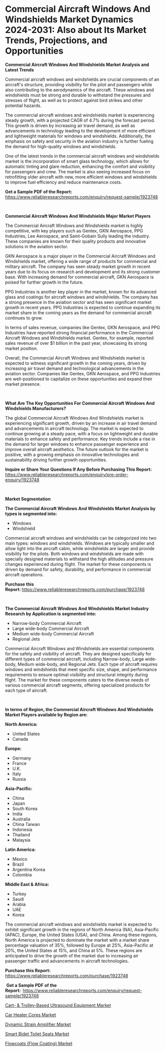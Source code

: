 <p><h1>Commercial Aircraft Windows And Windshields Market Dynamics 2024-2031: Also about Its Market Trends, Projections, and Opportunities</h1></p><p><strong>Commercial Aircraft Windows And Windshields Market Analysis and Latest Trends</strong></p>
<p><p>Commercial aircraft windows and windshields are crucial components of an aircraft's structure, providing visibility for the pilot and passengers while also contributing to the aerodynamics of the aircraft. These windows and windshields must be strong and durable to withstand the pressures and stresses of flight, as well as to protect against bird strikes and other potential hazards.</p><p>The commercial aircraft windows and windshields market is experiencing steady growth, with a projected CAGR of 4.7% during the forecast period. This growth is driven by increasing air travel demand, as well as advancements in technology leading to the development of more efficient and lightweight materials for windows and windshields. Additionally, the emphasis on safety and security in the aviation industry is further fueling the demand for high-quality windows and windshields.</p><p>One of the latest trends in the commercial aircraft windows and windshields market is the incorporation of smart glass technology, which allows for automatic tinting and glare reduction, enhancing the comfort and visibility for passengers and crew. The market is also seeing increased focus on retrofitting older aircraft with new, more efficient windows and windshields to improve fuel efficiency and reduce maintenance costs.</p></p>
<p><strong>Get a Sample PDF of the Report:&nbsp;</strong> <a href="https://www.reliableresearchreports.com/enquiry/request-sample/1923748">https://www.reliableresearchreports.com/enquiry/request-sample/1923748</a></p>
<p>&nbsp;</p>
<p><strong>Commercial Aircraft Windows And Windshields Major Market Players</strong></p>
<p><p>The Commercial Aircraft Windows and Windshields market is highly competitive, with key players such as Gentex, GKN Aerospace, PPG Industries, Lee Aerospace, and Saint-Gobain Sully leading the industry. These companies are known for their quality products and innovative solutions in the aviation sector.</p><p>GKN Aerospace is a major player in the Commercial Aircraft Windows and Windshields market, offering a wide range of products for commercial and military aircraft. The company has seen steady market growth in recent years due to its focus on research and development and its strong customer base. With increasing demand for commercial aircraft, GKN Aerospace is poised for further growth in the future.</p><p>PPG Industries is another key player in the market, known for its advanced glass and coatings for aircraft windows and windshields. The company has a strong presence in the aviation sector and has seen significant market growth in recent years. PPG Industries is expected to continue expanding its market share in the coming years as the demand for commercial aircraft continues to grow.</p><p>In terms of sales revenue, companies like Gentex, GKN Aerospace, and PPG Industries have reported strong financial performance in the Commercial Aircraft Windows and Windshields market. Gentex, for example, reported sales revenue of over $1 billion in the past year, showcasing its strong market position.</p><p>Overall, the Commercial Aircraft Windows and Windshields market is expected to witness significant growth in the coming years, driven by increasing air travel demand and technological advancements in the aviation sector. Companies like Gentex, GKN Aerospace, and PPG Industries are well-positioned to capitalize on these opportunities and expand their market presence.</p></p>
<p>&nbsp;</p>
<p><strong>What Are The Key Opportunities For Commercial Aircraft Windows And Windshields Manufacturers?</strong></p>
<p><p>The global Commercial Aircraft Windows And Windshields market is experiencing significant growth, driven by an increase in air travel demand and advancements in aircraft technology. The market is expected to continue growing at a steady pace, with a focus on lightweight and durable materials to enhance safety and performance. Key trends include a rise in the demand for larger windows to enhance passenger experience and improve overall aircraft aesthetics. The future outlook for the market is positive, with a growing emphasis on innovative technologies and sustainability driving further growth opportunities.</p></p>
<p><strong>Inquire or Share Your Questions If Any Before Purchasing This Report:</strong> <a href="https://www.reliableresearchreports.com/enquiry/pre-order-enquiry/1923748">https://www.reliableresearchreports.com/enquiry/pre-order-enquiry/1923748</a></p>
<p>&nbsp;</p>
<p><strong>Market Segmentation</strong></p>
<p><strong>The Commercial Aircraft Windows And Windshields Market Analysis by types is segmented into:</strong></p>
<p><ul><li>Windows</li><li>Windshield</li></ul></p>
<p><p>Commercial aircraft windows and windshields can be categorized into two main types: windows and windshields. Windows are typically smaller and allow light into the aircraft cabin, while windshields are larger and provide visibility for the pilots. Both windows and windshields are made with specially designed materials to withstand the high altitudes and pressure changes experienced during flight. The market for these components is driven by demand for safety, durability, and performance in commercial aircraft operations.</p></p>
<p><strong>Purchase this Report:&nbsp;</strong><a href="https://www.reliableresearchreports.com/purchase/1923748">https://www.reliableresearchreports.com/purchase/1923748</a></p>
<p>&nbsp;</p>
<p><strong>The Commercial Aircraft Windows And Windshields Market Industry Research by Application is segmented into:</strong></p>
<p><ul><li>Narrow-body Commercial Aircraft</li><li>Large wide-body Commercial Aircraft</li><li>Medium wide-body Commercial Aircraft</li><li>Regional Jets</li></ul></p>
<p><p>Commercial Aircraft Windows and Windshields are essential components for the safety and visibility of aircraft. They are designed specifically for different types of commercial aircraft, including Narrow-body, Large wide-body, Medium wide-body, and Regional Jets. Each type of aircraft requires windows and windshields that meet specific size, shape, and performance requirements to ensure optimal visibility and structural integrity during flight. The market for these components caters to the diverse needs of various commercial aircraft segments, offering specialized products for each type of aircraft.</p></p>
<p>&nbsp;</p>
<p><strong>In terms of Region, the Commercial Aircraft Windows And Windshields Market Players available by Region are:</strong></p>
<p>
    <p> <strong> North America: </strong>
        <ul>
            <li>United States</li>
            <li>Canada</li>
        </ul>
        </p> 
    <p> <strong> Europe: </strong>
        <ul>
            <li>Germany</li>
            <li>France</li>
            <li>U.K.</li>
            <li>Italy</li>
            <li>Russia</li>
        </ul>
        </p> 
    <p> <strong> Asia-Pacific: </strong>
        <ul>
            <li>China</li>
            <li>Japan</li>
            <li>South Korea</li>
            <li>India</li>
            <li>Australia</li>
            <li>China Taiwan</li>
            <li>Indonesia</li>
            <li>Thailand</li>
            <li>Malaysia</li>
        </ul>
        </p> 
    <p> <strong> Latin America: </strong>
        <ul>
            <li>Mexico</li>
            <li>Brazil</li>
            <li>Argentina Korea</li>
            <li>Colombia</li>
        </ul>
        </p> 
    <p> <strong> Middle East & Africa: </strong>
        <ul>
            <li>Turkey</li>
            <li>Saudi</li>
            <li>Arabia</li>
            <li>UAE</li>
            <li>Korea</li>
        </ul>
    </p>
    </p>
<p><p>The commercial aircraft windows and windshields market is expected to exhibit significant growth in the regions of North America (NA), Asia-Pacific (APAC), Europe, the United States (USA), and China. Among these regions, North America is projected to dominate the market with a market share percentage valuation of 35%, followed by Europe at 25%, Asia-Pacific at 20%, the United States at 15%, and China at 5%. These regions are anticipated to drive the growth of the market due to increasing air passenger traffic and advancements in aircraft technologies.</p></p>
<p><strong>Purchase this Report: </strong><a href="https://www.reliableresearchreports.com/purchase/1923748">https://www.reliableresearchreports.com/purchase/1923748</a></p>
<p>&nbsp;<strong>Get a Sample PDF of the Report:&nbsp;&nbsp;</strong><a href="https://www.reliableresearchreports.com/enquiry/request-sample/1923748">https://www.reliableresearchreports.com/enquiry/request-sample/1923748</a></p>
<p><strong></strong></p>
<p><p><a href="https://github.com/angelajermaine/Market-Research-Report-List-2/blob/main/cart-trolley-based-ultrasound-equipment-market.md">Cart- & Trolley-Based Ultrasound Equipment Market</a></p><p><a href="https://view.publitas.com/reportprime-1/car-heater-cores-market-size-growth-and-forecast-from-2024-2031/">Car Heater Cores Market</a></p><p><a href="https://view.publitas.com/reportprime-1/dynamic-strain-amplifier-market-size-and-examines-its-market-scope-with-a-primary-focus-on-growth-opportunities-and-forecasted-trends-spanning-from-2024-to-2031/">Dynamic Strain Amplifier Market</a></p><p><a href="https://changeable-paste-463.notion.site/Smart-Bidet-Toilet-Seats-Market-Furnish-Information-about-Market-Size-Market-Share-Market-Dynamics-7b3ebae5931b4b2493248815c1a2fb4c">Smart Bidet Toilet Seats Market</a></p><p><a href="https://florentine-yuzu-f42.notion.site/Flowcoats-Flow-Coating-Market-Size-and-Examines-its-Market-Scope-with-a-Primary-Focus-on-Growth--229e6f97a51040e1953df890aac27170">Flowcoats (Flow Coating) Market</a></p></p>
